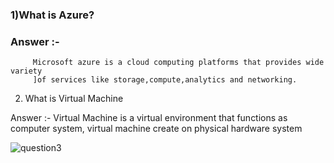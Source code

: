 ### 1)What is Azure?
### Answer :-
         Microsoft azure is a cloud computing platforms that provides wide variety
         ]of services like storage,compute,analytics and networking.

2) What is Virtual Machine

Answer :- Virtual Machine is a virtual environment that functions as computer system, virtual machine create on physical hardware system  


![question3](https://github.com/Nehabisen21/Azure-Zero-to-Hero/assets/121790545/6d9c22b4-fc52-4ca4-b1b6-4e2724b7f51e)
